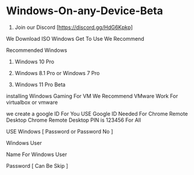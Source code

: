 
# Windows-On-any-Device-Beta

1. Join our Discord [https://discord.gg/HdG6Kpkp]

We Download ISO
Windows Get To Use We Recommend 

Recommended Windows

1. Windows 10 Pro

2. Windows 8.1 Pro or Windows 7 Pro

3. Windows 11 Pro Beta


installing Windows
Gaming For VM We Recommend VMware
Work For virtualbox or vmware

we create a google ID For You USE
Google ID Needed For Chrome Remote Desktop
Chrome Remote Desktop PIN is 123456 For All

USE Windows [ Password or Password No ]

Windows User

Name For Windows User

Password [ Can Be Skip ]
